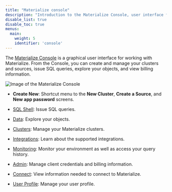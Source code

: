 ```yaml
---
title: "Materialize console"
description: "Introduction to the Materialize Console, user interface for Materialize"
disable_list: true
disable_toc: true
menus:
  main:
    weight: 5
    identifier: 'console'
---
```


The [Materialize Console](https://console.materialize.com/) is a graphical user
interface for working with Materialize. From the Console, you can create and
manage your clusters and sources, issue SQL queries, explore your objects, and
view billing information.

![Image of the Materialize Console](/images/console/console.png
"Materialize Console")

- **Create New**: Shortcut menu to the **New Cluster**, **Create a
  Source**, and **New app password** screens.

- [SQL Shell](/console/sql-shell/): Issue SQL queries.

- [Data](/console/data/): Explore your objects.

- [Clusters](/console/clusters/): Manage your Materialize clusters.

- [Integrations](/console/integrations/): Learn about the supported integrations.

- [Monitoring](/console/monitoring/): Monitor your environment as well as access your query history.

- [Admin](/console/admin/): Manage client credentials and billing information.

- [Connect](/console/connect/): View information needed to connect to
  Materialize.

- [User Profile](/console/user-profile/): Manage your user profile.
